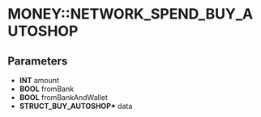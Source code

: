 # MONEY::NETWORK_SPEND_BUY_AUTOSHOP

## Parameters
* **INT** amount
* **BOOL** fromBank
* **BOOL** fromBankAndWallet
* **STRUCT_BUY_AUTOSHOP\*** data